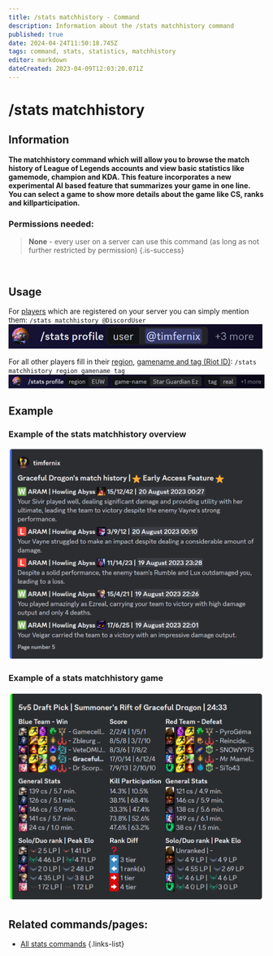 ```yaml
---
title: /stats matchhistory - Command
description: Information about the /stats matchhistory command
published: true
date: 2024-04-24T11:50:18.745Z
tags: command, stats, statistics, matchhistory
editor: markdown
dateCreated: 2023-04-09T12:03:20.071Z
---
```


# /stats matchhistory
## Information
**The matchhistory command which will allow you to browse the match history of League of Legends accounts and view basic statistics like gamemode, champion and KDA. This feature incorporates a new experimental AI based feature that summarizes your game in one line. You can select a game to show more details about the game like CS, ranks and killparticipation.**
<br>

### Permissions needed:
>**None** - every user on a server can use this command (as long as not further restricted by permission) {.is-success}

<br>

## Usage
For [players](/en/terms/player) which are registered on your server you can simply mention them: `/stats matchhistory @DiscordUser`
<img src="/en_/en_stats_profile_user.png" width="500">
<br>
  
For all other players fill in their [region](/en/terms/region), [gamename and tag (Riot ID)](/en/terms/riotid): `/stats matchhistory region gamename tag`
<img src="/en_/en_stats_profile_riotid.png" width="900">
<br>
 
## Example
### Example of the stats matchhistory overview
<img src="/en_/en_stats_matchhistory_overview.png" width="600">
<br>

### Example of a stats matchhistory game 
<img src="/en_/en_matchhistorychannel_message_extended.png" width="600">
<br>
 
## Related commands/pages:

- [All stats commands](/en/commands/stats)
{.links-list}